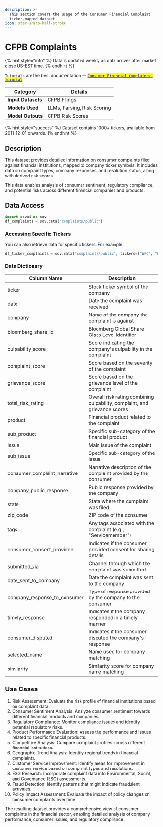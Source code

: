 ```yaml
---
description: >-
  This section covers the usage of the Consumer Financial Complaint
  ticker-mapped dataset.
icon: star-sharp-half-stroke
---
```


# CFPB Complaints

{% hint style="info" %}
Data is updated weekly as data arrives after market close US-EST time.
{% endhint %}

`Tutorials` are the best documentation — [<mark style="color:blue;">`Consumer Financial Complaints Tutorial`</mark>](https://colab.research.google.com/github/sovai-research/sovai-public/blob/main/notebooks/datasets/Consumer%20Financial%20Complaints.ipynb)

<table data-column-title-hidden data-view="cards"><thead><tr><th>Category</th><th>Details</th></tr></thead><tbody><tr><td><strong>Input Datasets</strong></td><td>CFPB Filings</td></tr><tr><td><strong>Models Used</strong></td><td>LLMs, Parsing, Risk Scoring</td></tr><tr><td><strong>Model Outputs</strong></td><td>CFPB Risk Scores</td></tr></tbody></table>

{% hint style="success" %}
Dataset contains 1000+ tickers, available from 2011-12-01 onwards.
{% endhint %}

## Description

This dataset provides detailed information on consumer complaints filed against financial institutions, mapped to company ticker symbols. It includes data on complaint types, company responses, and resolution status, along with derived risk scores.&#x20;

This data enables analysis of consumer sentiment, regulatory compliance, and potential risks across different financial companies and products.

## Data Access

```python
import sovai as sov
df_complaints = sov.data("complaints/public")
```

### Accessing Specific Tickers

You can also retrieve data for specific tickers. For example:

```python
df_ticker_complaints = sov.data("complaints/public", tickers=["WFC", "EXPGY"])
```

### Data Dictionary

| Column Name                     | Description                                                                |
| ------------------------------- | -------------------------------------------------------------------------- |
| ticker                          | Stock ticker symbol of the company                                         |
| date                            | Date the complaint was received                                            |
| company                         | Name of the company the complaint is against                               |
| bloomberg\_share\_id            | Bloomberg Global Share Class Level Identifier                              |
| culpability\_score              | Score indicating the company's culpability in the complaint                |
| complaint\_score                | Score based on the severity of the complaint                               |
| grievance\_score                | Score based on the grievance level of the complaint                        |
| total\_risk\_rating             | Overall risk rating combining culpability, complaint, and grievance scores |
| product                         | Financial product related to the complaint                                 |
| sub\_product                    | Specific sub-category of the financial product                             |
| issue                           | Main issue of the complaint                                                |
| sub\_issue                      | Specific sub-category of the issue                                         |
| consumer\_complaint\_narrative  | Narrative description of the complaint provided by the consumer            |
| company\_public\_response       | Public response provided by the company                                    |
| state                           | State where the complaint was filed                                        |
| zip\_code                       | ZIP code of the consumer                                                   |
| tags                            | Any tags associated with the complaint (e.g., "Servicemember")             |
| consumer\_consent\_provided     | Indicates if the consumer provided consent for sharing details             |
| submitted\_via                  | Channel through which the complaint was submitted                          |
| date\_sent\_to\_company         | Date the complaint was sent to the company                                 |
| company\_response\_to\_consumer | Type of response provided by the company to the consumer                   |
| timely\_response                | Indicates if the company responded in a timely manner                      |
| consumer\_disputed              | Indicates if the consumer disputed the company's response                  |
| selected\_name                  | Name used for company matching                                             |
| similarity                      | Similarity score for company name matching                                 |

## Use Cases

1. Risk Assessment: Evaluate the risk profile of financial institutions based on complaint data.
2. Consumer Sentiment Analysis: Analyze consumer sentiment towards different financial products and companies.
3. Regulatory Compliance: Monitor compliance issues and identify potential regulatory risks.
4. Product Performance Evaluation: Assess the performance and issues related to specific financial products.
5. Competitive Analysis: Compare complaint profiles across different financial institutions.
6. Geographic Trend Analysis: Identify regional trends in financial complaints.
7. Customer Service Improvement: Identify areas for improvement in customer service based on complaint types and resolutions.
8. ESG Research: Incorporate complaint data into Environmental, Social, and Governance (ESG) assessments.
9. Fraud Detection: Identify patterns that might indicate fraudulent activities.
10. Policy Impact Assessment: Evaluate the impact of policy changes on consumer complaints over time.



The resulting dataset provides a comprehensive view of consumer complaints in the financial sector, enabling detailed analysis of company performance, consumer issues, and regulatory compliance.

